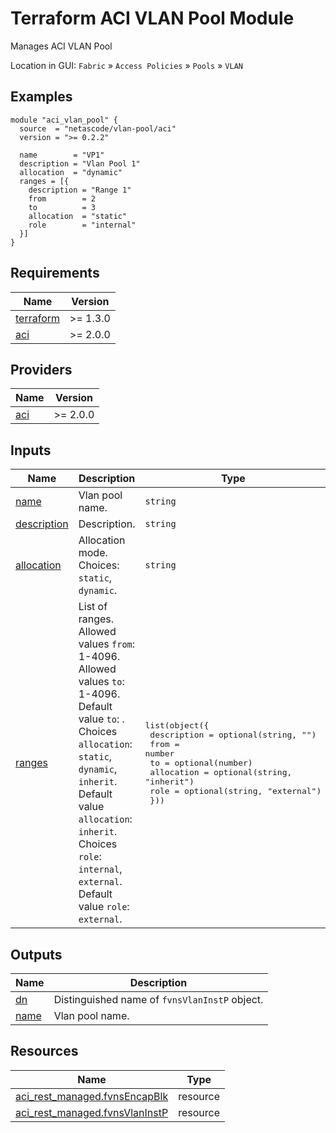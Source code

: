 <!-- BEGIN_TF_DOCS -->
# Terraform ACI VLAN Pool Module

Manages ACI VLAN Pool

Location in GUI:
`Fabric` » `Access Policies` » `Pools` » `VLAN`

## Examples

```hcl
module "aci_vlan_pool" {
  source  = "netascode/vlan-pool/aci"
  version = ">= 0.2.2"

  name        = "VP1"
  description = "Vlan Pool 1"
  allocation  = "dynamic"
  ranges = [{
    description = "Range 1"
    from        = 2
    to          = 3
    allocation  = "static"
    role        = "internal"
  }]
}
```

## Requirements

| Name | Version |
|------|---------|
| <a name="requirement_terraform"></a> [terraform](#requirement\_terraform) | >= 1.3.0 |
| <a name="requirement_aci"></a> [aci](#requirement\_aci) | >= 2.0.0 |

## Providers

| Name | Version |
|------|---------|
| <a name="provider_aci"></a> [aci](#provider\_aci) | >= 2.0.0 |

## Inputs

| Name | Description | Type | Default | Required |
|------|-------------|------|---------|:--------:|
| <a name="input_name"></a> [name](#input\_name) | Vlan pool name. | `string` | n/a | yes |
| <a name="input_description"></a> [description](#input\_description) | Description. | `string` | `""` | no |
| <a name="input_allocation"></a> [allocation](#input\_allocation) | Allocation mode. Choices: `static`, `dynamic`. | `string` | `"static"` | no |
| <a name="input_ranges"></a> [ranges](#input\_ranges) | List of ranges. Allowed values `from`: 1-4096. Allowed values `to`: 1-4096. Default value `to`: <from>. Choices `allocation`: `static`, `dynamic`, `inherit`. Default value `allocation`: `inherit`. Choices `role`: `internal`, `external`. Default value `role`: `external`. | <pre>list(object({<br>    description = optional(string, "")<br>    from        = number<br>    to          = optional(number)<br>    allocation  = optional(string, "inherit")<br>    role        = optional(string, "external")<br>  }))</pre> | `[]` | no |

## Outputs

| Name | Description |
|------|-------------|
| <a name="output_dn"></a> [dn](#output\_dn) | Distinguished name of `fvnsVlanInstP` object. |
| <a name="output_name"></a> [name](#output\_name) | Vlan pool name. |

## Resources

| Name | Type |
|------|------|
| [aci_rest_managed.fvnsEncapBlk](https://registry.terraform.io/providers/CiscoDevNet/aci/latest/docs/resources/rest_managed) | resource |
| [aci_rest_managed.fvnsVlanInstP](https://registry.terraform.io/providers/CiscoDevNet/aci/latest/docs/resources/rest_managed) | resource |
<!-- END_TF_DOCS -->